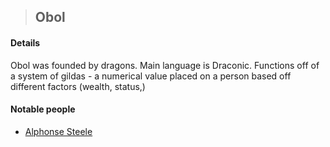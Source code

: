 >## Obol

#### Details

Obol was founded by dragons. Main language is Draconic. Functions off of a system of gildas - a numerical value placed on a person based off different factors (wealth, status,)

#### Notable people

- [Alphonse Steele](../Characters/PCs/Alphonse%20Steele.md)


